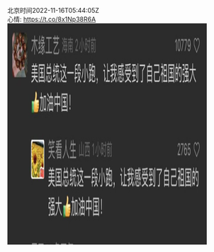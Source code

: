 北京时间2022-11-16T05:44:05Z<br>心情: https://t.co/8x1Np38R6A<br><img src='/temp/image/2022/o-Month-11/1592634568582254592_0.jpg' width='450' height='500'><br><br>